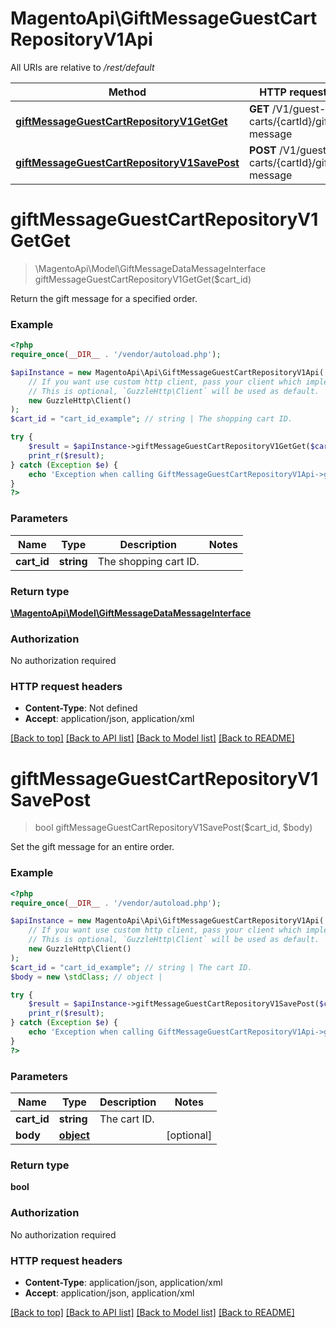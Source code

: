 # MagentoApi\GiftMessageGuestCartRepositoryV1Api

All URIs are relative to */rest/default*

Method | HTTP request | Description
------------- | ------------- | -------------
[**giftMessageGuestCartRepositoryV1GetGet**](GiftMessageGuestCartRepositoryV1Api.md#giftmessageguestcartrepositoryv1getget) | **GET** /V1/guest-carts/{cartId}/gift-message |
[**giftMessageGuestCartRepositoryV1SavePost**](GiftMessageGuestCartRepositoryV1Api.md#giftmessageguestcartrepositoryv1savepost) | **POST** /V1/guest-carts/{cartId}/gift-message |

# **giftMessageGuestCartRepositoryV1GetGet**
> \MagentoApi\Model\GiftMessageDataMessageInterface giftMessageGuestCartRepositoryV1GetGet($cart_id)



Return the gift message for a specified order.

### Example
```php
<?php
require_once(__DIR__ . '/vendor/autoload.php');

$apiInstance = new MagentoApi\Api\GiftMessageGuestCartRepositoryV1Api(
    // If you want use custom http client, pass your client which implements `GuzzleHttp\ClientInterface`.
    // This is optional, `GuzzleHttp\Client` will be used as default.
    new GuzzleHttp\Client()
);
$cart_id = "cart_id_example"; // string | The shopping cart ID.

try {
    $result = $apiInstance->giftMessageGuestCartRepositoryV1GetGet($cart_id);
    print_r($result);
} catch (Exception $e) {
    echo 'Exception when calling GiftMessageGuestCartRepositoryV1Api->giftMessageGuestCartRepositoryV1GetGet: ', $e->getMessage(), PHP_EOL;
}
?>
```

### Parameters

Name | Type | Description  | Notes
------------- | ------------- | ------------- | -------------
 **cart_id** | **string**| The shopping cart ID. |

### Return type

[**\MagentoApi\Model\GiftMessageDataMessageInterface**](../Model/GiftMessageDataMessageInterface.md)

### Authorization

No authorization required

### HTTP request headers

 - **Content-Type**: Not defined
 - **Accept**: application/json, application/xml

[[Back to top]](#) [[Back to API list]](../../README.md#documentation-for-api-endpoints) [[Back to Model list]](../../README.md#documentation-for-models) [[Back to README]](../../README.md)

# **giftMessageGuestCartRepositoryV1SavePost**
> bool giftMessageGuestCartRepositoryV1SavePost($cart_id, $body)



Set the gift message for an entire order.

### Example
```php
<?php
require_once(__DIR__ . '/vendor/autoload.php');

$apiInstance = new MagentoApi\Api\GiftMessageGuestCartRepositoryV1Api(
    // If you want use custom http client, pass your client which implements `GuzzleHttp\ClientInterface`.
    // This is optional, `GuzzleHttp\Client` will be used as default.
    new GuzzleHttp\Client()
);
$cart_id = "cart_id_example"; // string | The cart ID.
$body = new \stdClass; // object |

try {
    $result = $apiInstance->giftMessageGuestCartRepositoryV1SavePost($cart_id, $body);
    print_r($result);
} catch (Exception $e) {
    echo 'Exception when calling GiftMessageGuestCartRepositoryV1Api->giftMessageGuestCartRepositoryV1SavePost: ', $e->getMessage(), PHP_EOL;
}
?>
```

### Parameters

Name | Type | Description  | Notes
------------- | ------------- | ------------- | -------------
 **cart_id** | **string**| The cart ID. |
 **body** | [**object**](../Model/object.md)|  | [optional]

### Return type

**bool**

### Authorization

No authorization required

### HTTP request headers

 - **Content-Type**: application/json, application/xml
 - **Accept**: application/json, application/xml

[[Back to top]](#) [[Back to API list]](../../README.md#documentation-for-api-endpoints) [[Back to Model list]](../../README.md#documentation-for-models) [[Back to README]](../../README.md)
